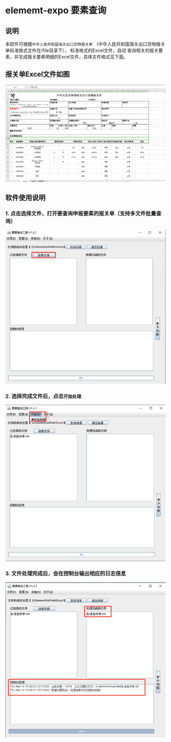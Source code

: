 # elememt-expo 要素查询

## 说明
本软件可根据`中华人民共和国海关出口货物报关单` （中华人民共和国海关出口货物报关单标准格式文件在/file目录下）， 标准格式的Excel文件，自动
查询相关的报关要素，并生成报关要素明细的Excel文件，具体文件格式见下面。


## 报关单Excel文件如图
![报关单](https://github.com/wjjer/elememt-expo/blob/master/file/img/1.png)


## 软件使用说明

### 1. 点击选择文件，打开要查询申报要素的报关单（支持多文件批量查询）

![选择文件](https://github.com/wjjer/elememt-expo/blob/master/file/img/2.png)

### 2. 选择完成文件后，点击`开始处理`

![处理文件](https://github.com/wjjer/elememt-expo/blob/master/file/img/3.png)

### 3. 文件处理完成后，会在控制台输出相应的日志信息
![处理完成](https://github.com/wjjer/elememt-expo/blob/master/file/img/4.png)
